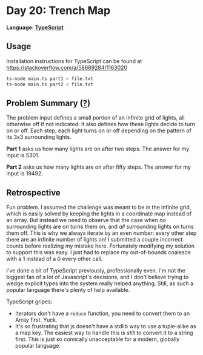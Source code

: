 # Day 20: Trench Map

**Language: [TypeScript](https://www.typescriptlang.org/)**

## Usage

Installation instructions for TypeScript can be found at https://stackoverflow.com/a/58689284/1163020

```bash
ts-node main.ts part1 < file.txt
ts-node main.ts part2 < file.txt
```

## Problem Summary ([?](https://adventofcode.com/2021/day/20))

The problem input defines a small portion of an infinite grid of lights, all otherwise off if not indicated.
It also defines how these lights decide to turn on or off.
Each step, each light turns on or off depending on the pattern of its 3x3 surrounding lights.

**Part 1** asks us how many lights are on after two steps.
The answer for my input is 5301.

**Part 2** asks us how many lights are on after fifty steps.
The answer for my input is 19492.

## Retrospective

Fun problem.
I assumed the challenge was meant to be in the infinite grid, which is easily solved by keeping the lights in a coordinate map instead of an array.
But instead we need to observe that the case when _no_ surrounding lights are on turns them on, and _all_ surrounding lights on turns them off.
This is why we always iterate by an even number: every other step there are an infinite number of lights on!
I submitted a couple incorrect counts before realizing my mistake here.
Fortunately modifying my solution to support this was easy.
I just had to replace my out-of-bounds coalesce with a 1 instead of a 0 every other call.

I've done a bit of TypeScript previously, professionally even.
I'm not the biggest fan of a lot of Javascript's decisions, and I don't believe trying to wedge explicit types into the system really helped anything.
Still, as such a popular language there's plenty of help available.

TypeScript gripes:
- Iterators don't have a `reduce` function, you need to convert them to an Array first.
  Yuck.
- It's so frustrating that js doesn't have a stdlib way to use a tuple-alike as a map key.
  The easiest way to handle this is _still_ to convert it to a string first.
  This is just so comically unacceptable for a modern, globally popular language.
